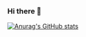 ### Hi there 👋

[![Anurag's GitHub stats](https://github-readme-stats.vercel.app/api?username=digdub)](https://github.com/anuraghazra/github-readme-stats)


<!--
**digidub/digidub** is a ✨ _special_ ✨ repository because its `README.md` (this file) appears on your GitHub profile.

Here are some ideas to get you started:

- 🔭 I’m currently working on ...
- 🌱 I’m currently learning ...
- 👯 I’m looking to collaborate on ...
- 🤔 I’m looking for help with ...
- 💬 Ask me about ...
- 📫 How to reach me: ...
- 😄 Pronouns: ...
- ⚡ Fun fact: ...
-->
